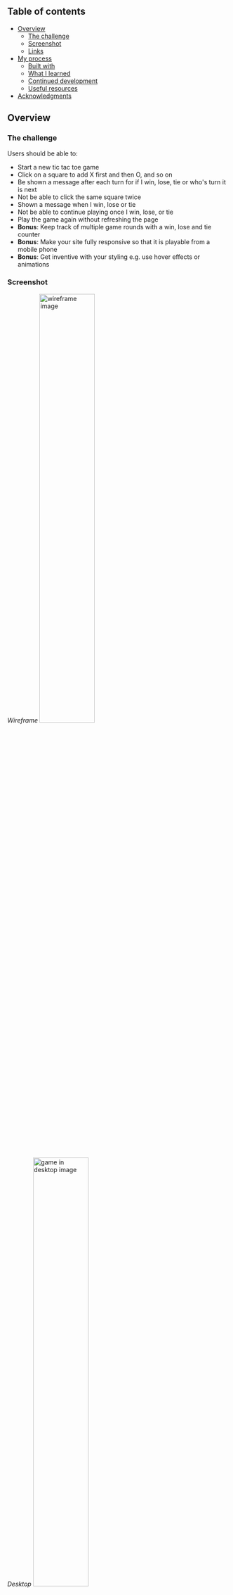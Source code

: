 

## Table of contents

- [Overview](#overview)
  - [The challenge](#the-challenge)
  - [Screenshot](#screenshot)
  - [Links](#links)
- [My process](#my-process)
  - [Built with](#built-with)
  - [What I learned](#what-i-learned)
  - [Continued development](#continued-development)
  - [Useful resources](#useful-resources)
- [Acknowledgments](#acknowledgments)

## Overview

### The challenge

Users should be able to:

- Start a new tic tac toe game
- Click on a square to add X first and then O, and so on
- Be shown a message after each turn for if I win, lose, tie or who's turn it is next
- Not be able to click the same square twice
- Shown a message when I win, lose or tie
- Not be able to continue playing once I win, lose, or tie
- Play the game again without refreshing the page
- **Bonus**: Keep track of multiple game rounds with a win, lose and tie counter
- **Bonus**: Make your site fully responsive so that it is playable from a mobile phone
- **Bonus**: Get inventive with your styling e.g. use hover effects or animations

### Screenshot
*Wireframe*
<img src="Screenshot\Wireframe 1.png" alt ="wireframe image" width="50%">

*Desktop*
<img src="Screenshot\game-desktop-3.png" alt ="game in desktop image" height="50%">

*Tablet*
<img src="Screenshot\game-tablet.jpg" alt ="game in tablet image" width="50%">

*Mobile*
<img src="Screenshot\game-mobile.jpg" alt ="game in mobile image" width="40%">

### Links

- Solution URL: [Github Solution](https://github.com/woodsdeshe/Tic-Tac-Toe)
- Live Site URL: [Tic Tac Toe Deployed Site](https://woodsdeshe.github.io/Tic-Tac-Toe/)

## My process

### Built with

- ![](	https://img.shields.io/badge/HTML5-E34F26?style=for-the-badge&logo=html5&logoColor=white
)
- ![](https://img.shields.io/badge/CSS3-1572B6?style=for-the-badge&logo=css3&logoColor=white
)
- ![](https://img.shields.io/badge/Bootstrap-563D7C?style=for-the-badge&logo=bootstrap&logoColor=white)
- ![](https://img.shields.io/badge/JavaScript-F7DF1E?style=for-the-badge&logo=javascript&logoColor=black
)
- ![](https://img.shields.io/badge/GitHub-100000?style=for-the-badge&logo=github&logoColor=white
)
- ![](https://img.shields.io/badge/Google_chrome-4285F4?style=for-the-badge&logo=Google-chrome&logoColor=white
)
- ![](https://img.shields.io/badge/prettier-1A2C34?style=for-the-badge&logo=prettier&logoColor=F7BA3E)

### What I learned
- I struggled with how to handle the reset function and how to reset all of the pieces on the board when the reset button is clicked. After helping another classmate, I realized that I could use forEach to remove all of the square content. I was also able to incorporate the classList method that we practiced in class to remove the styling that was being added on the board.
```js
//This function resets the game
function resetGame() {
  tile.forEach((square) => {
    square.textContent = "";
    square.classList.remove("x-symbol");
    square.classList.remove("o-symbol");
  });
  message.textContent = "Press Start to Play";
  currentPlayer = "X";
  gameOver = false;
}
```
```css
.x-symbol {
    color: #b87bf1;
    background-color: #b87bf152;
}

.o-symbol {
    color: #53f0c1;
    background-color: #53f0c18c;
}
```
- I also had some difficulties trying to incorporate simple resposive design in my code and had to do a creash course in Bootstrap in order to simplify the proces. Being able to figure out how to recreate my game board using Boostrap was challenging but very rewarding.
```html
 <div class="container game-board">
            <div class="row">
              <div class="col-4">
                <div class="tile square-1"></div>
              </div>
              <div class="col-4">
                <div class="tile square-2"></div>
              </div>
              <div class="col-4">
                <div class="tile square-3"></div>
              </div>
            </div>
```
- Utlilzing the things that I learned within Bootstrap, I was able to add additional styling to the code, so that the game could respond well on mobile devices.
```css
@media (max-width: 767px) {
  .scoreboard {
    width: 150px;
    font-size: 16px;
  }

  .score-x,
  .score-o {
    font-size: 1.5em;
  }

  .game-board {
    margin: 10px;
  }

  .tile {
    width: 100px;
    height: 100px;
    font-size: 30px;
  }

  .startBtn,
  .reset-btn {
    font-size: 16px;
    padding: 5px 10px;
  }
}
```
 

### Continued development

- Array methods: I was able to discover more methods for arays like the .every method, but it was still something that I struggled to incorporate into my code. I hope to be able to use these methods more for future projects.

- Bootstrap: It was so helpful being able to use this framework within my code. I want to explore it more and see how I can use it to create more interesting and simple UX/UI within my 

### Useful resources

- [Grid System - Bootstrap](https://getbootstrap.com/docs/5.3/layout/grid/) - This website helped me to execute some of the styling that I created in the wireframe. This also helped with the gameboard formatting and easy spacing within the style of the game.
- [MDN](https://developer.mozilla.org/en-US/) - This site helped me with understanding certain methods for arrays and how to utitlize them in my code

## Acknowledgments

This is where you can give a hat tip to anyone who helped you out on this project. Perhaps you worked in a team or got some inspiration from someone else's solution. This is the perfect place to give them some credit.

**Note: Delete this note and edit this section's content as necessary. If you completed this challenge by yourself, feel free to delete this section entirely.**
